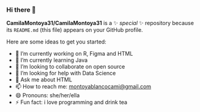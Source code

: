 ### Hi there 👋


**CamilaMontoya31/CamilaMontoya31** is a ✨ _special_ ✨ repository because its `README.md` (this file) appears on your GitHub profile.

Here are some ideas to get you started:

- 🔭 I’m currently working on R, Figma and HTML
- 🌱 I’m currently learning Java
- 👯 I’m looking to collaborate on open source 
- 🤔 I’m looking for help with Data Science 
- 💬 Ask me about HTML
- 📫 How to reach me: montoyablancocami@gmail.com
- 😄 Pronouns: she/her/ella
- ⚡ Fun fact: i love programming and drink tea

